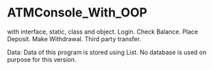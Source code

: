 # ATMConsole_With_OOP
with interface, static, class and object. Login. Check Balance. Place Deposit. Make Withdrawal. Third party transfer.

Data: Data of this program is stored using List. No database is used on purpose for this version.
